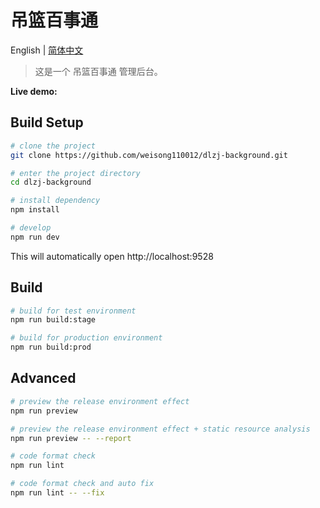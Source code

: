 # 吊篮百事通

English | [简体中文](./README-zh.md)


> 这是一个 吊篮百事通 管理后台。

**Live demo:** [](https://dl.chi86.com/index.php/index/login/login)

## Build Setup

```bash
# clone the project
git clone https://github.com/weisong110012/dlzj-background.git

# enter the project directory
cd dlzj-background

# install dependency
npm install

# develop
npm run dev
```

This will automatically open http://localhost:9528

## Build

```bash
# build for test environment
npm run build:stage

# build for production environment
npm run build:prod
```

## Advanced

```bash
# preview the release environment effect
npm run preview

# preview the release environment effect + static resource analysis
npm run preview -- --report

# code format check
npm run lint

# code format check and auto fix
npm run lint -- --fix
```